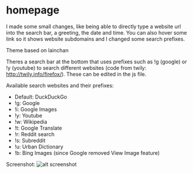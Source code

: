 # homepage

I made some small changes, like being able to directly type a website url into the search bar, a greeting, the date and time. You can also hover some link so it shows website subdomains and I changed some search prefixes.


Theme based on lainchan

Theres a search bar at the bottom that uses prefixes such as !g (google) or !y (youtube) to search different websites (code from twily: http://twily.info/firefox/). These can be edited in the js file.

Available search websites and their prefixes:

- Default: DuckDuckGo
- !g: Google
- !i: Google Images
- !y: Youtube
- !w: Wikipedia
- !t: Google Translate
- !r: Reddit search
- !s: Subreddit
- !u: Urban Dictionary
- !b: Bing Images (since Google removed View Image feature)

Screenshot:
![alt screenshot](https://raw.githubusercontent.com/hidanoki/homepage/master/palemoon_2016-07-18_13-34-44.png)
